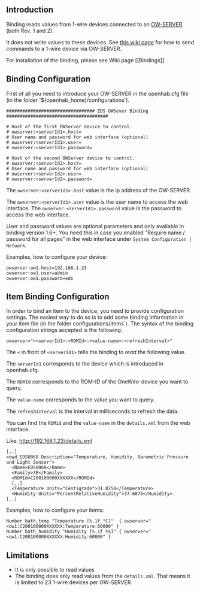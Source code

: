 ## Introduction

Binding reads values from 1-wire devices connected to an [OW-SERVER](http://www.embeddeddatasystems.com/OW-SERVER-1-Wire-to-Ethernet-Server-Revision-2_p_152.html) (both Rev. 1 and 2).

It does not write values to these devices.
See [this wiki page](https://github.com/openhab/openhab/wiki/Samples-Binding-Config#how-to-turn-onoff-a-switch-from-ow-server-via-http-binding) for how to send commands to a 1-wire device via OW-SERVER.

For installation of the binding, please see Wiki page [[Bindings]].

## Binding Configuration

First of all you need to introduce your OW-SERVER in the openhab.cfg file (in the folder '${openhab_home}/configurations').

    ################################# EDS OWSever Binding ######################################
    
    # Host of the first OWServer device to control.
    # owserver:<serverId1>.host=
    # User name and password for web interface (optional)
    # owserver:<serverId1>.user=
    # owserver:<serverId1>.password=

    # Host of the second OWServer device to control.
    # owserver:<serverId2>.host=
    # User name and password for web interface (optional)
    # owserver:<serverId2>.user=
    # owserver:<serverId2>.password=

The `owserver:<serverId1>.host` value is the ip address of the OW-SERVER. 

The `owserver:<serverId1>.user` value is the user name to access the web interface.
The `owserver:<serverId1>.password` value is the password to access the web interface.

User and password values are optional parameters and only available in binding version 1.6+. You need this in case you enabled "Require name / password for all pages" in the web interface under `System Configuration | Network`.

Examples, how to configure your device:

    owserver:ow1.host=192.168.1.23
    owserver:ow1.user=admin
    owserver:ow1.password=eds

## Item Binding Configuration

In order to bind an item to the device, you need to provide configuration settings. The easiest way to do so is to add some binding information in your item file (in the folder configurations/items`). The syntax of the binding configuration strings accepted is the following:

    owserver="<<serverId1>:<ROMId>:<value-name>:<refreshInterval>"

The `<` in front of `<serverId1>` tells the binding to _read_ the following value.

The `serverId1` corresponds to the device which is introduced in openhab.cfg.

The `ROMId` corresponds to the ROM-ID of the OneWire-device you want to query.

The `value-name` corresponds to the value you want to query.

The `refreshInterval` is the interval in milliseconds to refresh the data.

You can find the `ROMid` and the `value-name` in the `details.xml` from the web interface.

Like: http://192.168.1.23/details.xml

    [..]
    <owd_EDS0068 Description="Temperature, Humidity, Barometric Pressure and Light Sensor">
      <Name>EDS0068</Name>
      <Family>7E</Family>
      <ROMId>C200100000XXXXXX</ROMId>
      [..]
      <Temperature Units="Centigrade">31.8750</Temperature>
      <Humidity Units="PercentRelativeHumidity">37.6875</Humidity>
    [..]

Examples, how to configure your items:

    Number bath_temp "Temperature [%.1f °C]"  { owserver="<ow1:C200100000XXXXXX:Temperature:60000" }
    Number bath_humidity "Humidity [%.1f %%]" { owserver="<ow1:C200100000XXXXXX:Humidity:60000" }

## Limitations

- It is only possible to read values
- The binding does only read values from the `details.xml`.
That means it is limited to 23 1-wire devices per OW-SERVER.